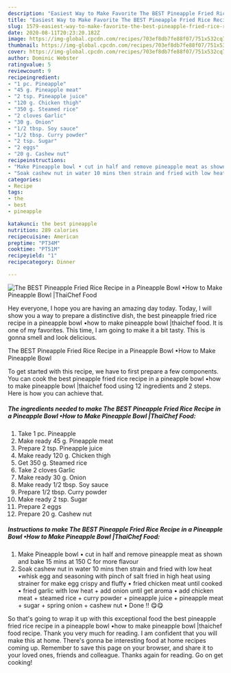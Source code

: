 ```yaml
---
description: "Easiest Way to Make Favorite The BEST Pineapple Fried Rice Recipe in a Pineapple Bowl •How to Make Pineapple Bowl |ThaiChef Food"
title: "Easiest Way to Make Favorite The BEST Pineapple Fried Rice Recipe in a Pineapple Bowl •How to Make Pineapple Bowl |ThaiChef Food"
slug: 1579-easiest-way-to-make-favorite-the-best-pineapple-fried-rice-recipe-in-a-pineapple-bowl-how-to-make-pineapple-bowl-thaichef-food
date: 2020-08-11T20:23:20.182Z
image: https://img-global.cpcdn.com/recipes/703ef8db7fe88f07/751x532cq70/the-best-pineapple-fried-rice-recipe-in-a-pineapple-bowl-•how-to-make-pineapple-bowl-thaichef-food-recipe-main-photo.jpg
thumbnail: https://img-global.cpcdn.com/recipes/703ef8db7fe88f07/751x532cq70/the-best-pineapple-fried-rice-recipe-in-a-pineapple-bowl-•how-to-make-pineapple-bowl-thaichef-food-recipe-main-photo.jpg
cover: https://img-global.cpcdn.com/recipes/703ef8db7fe88f07/751x532cq70/the-best-pineapple-fried-rice-recipe-in-a-pineapple-bowl-•how-to-make-pineapple-bowl-thaichef-food-recipe-main-photo.jpg
author: Dominic Webster
ratingvalue: 5
reviewcount: 9
recipeingredient:
- "1 pc. Pineapple"
- "45 g. Pineapple meat"
- "2 tsp. Pineapple juice"
- "120 g. Chicken thigh"
- "350 g. Steamed rice"
- "2 cloves Garlic"
- "30 g. Onion"
- "1/2 tbsp. Soy sauce"
- "1/2 tbsp. Curry powder"
- "2 tsp. Sugar"
- "2 eggs"
- "20 g. Cashew nut"
recipeinstructions:
- "Make Pineapple bowl • cut in half and remove pineapple meat as shown and bake 15 mins at 150 C for more flavour"
- "Soak cashew nut in water 10 mins then strain and fried with low heat •whisk egg and seasoning with pinch of salt fried in high heat using strainer for make egg crispy and fluffy • fried chicken meat until cooked • fried garlic with low heat + add onion until get aroma • add chicken meat + steamed rice + curry powder + pineapple juice + pineapple meat + sugar + spring onion + cashew nut • Done !! 😋😋"
categories:
- Recipe
tags:
- the
- best
- pineapple

katakunci: the best pineapple 
nutrition: 289 calories
recipecuisine: American
preptime: "PT34M"
cooktime: "PT51M"
recipeyield: "1"
recipecategory: Dinner

---
```



![The BEST Pineapple Fried Rice Recipe in a Pineapple Bowl •How to Make Pineapple Bowl |ThaiChef Food](https://img-global.cpcdn.com/recipes/703ef8db7fe88f07/751x532cq70/the-best-pineapple-fried-rice-recipe-in-a-pineapple-bowl-•how-to-make-pineapple-bowl-thaichef-food-recipe-main-photo.jpg)

Hey everyone, I hope you are having an amazing day today. Today, I will show you a way to prepare a distinctive dish, the best pineapple fried rice recipe in a pineapple bowl •how to make pineapple bowl |thaichef food. It is one of my favorites. This time, I am going to make it a bit tasty. This is gonna smell and look delicious.



The BEST Pineapple Fried Rice Recipe in a Pineapple Bowl •How to Make Pineapple Bowl 

To get started with this recipe, we have to first prepare a few components. You can cook the best pineapple fried rice recipe in a pineapple bowl •how to make pineapple bowl |thaichef food using 12 ingredients and 2 steps. Here is how you can achieve that.

<!--inarticleads1-->

##### The ingredients needed to make The BEST Pineapple Fried Rice Recipe in a Pineapple Bowl •How to Make Pineapple Bowl |ThaiChef Food:

1. Take 1 pc. Pineapple
1. Make ready 45 g. Pineapple meat
1. Prepare 2 tsp. Pineapple juice
1. Make ready 120 g. Chicken thigh
1. Get 350 g. Steamed rice
1. Take 2 cloves Garlic
1. Make ready 30 g. Onion
1. Make ready 1/2 tbsp. Soy sauce
1. Prepare 1/2 tbsp. Curry powder
1. Make ready 2 tsp. Sugar
1. Prepare 2 eggs
1. Prepare 20 g. Cashew nut




<!--inarticleads2-->

##### Instructions to make The BEST Pineapple Fried Rice Recipe in a Pineapple Bowl •How to Make Pineapple Bowl |ThaiChef Food:

1. Make Pineapple bowl • cut in half and remove pineapple meat as shown and bake 15 mins at 150 C for more flavour
1. Soak cashew nut in water 10 mins then strain and fried with low heat •whisk egg and seasoning with pinch of salt fried in high heat using strainer for make egg crispy and fluffy • fried chicken meat until cooked • fried garlic with low heat + add onion until get aroma • add chicken meat + steamed rice + curry powder + pineapple juice + pineapple meat + sugar + spring onion + cashew nut • Done !! 😋😋




So that's going to wrap it up with this exceptional food the best pineapple fried rice recipe in a pineapple bowl •how to make pineapple bowl |thaichef food recipe. Thank you very much for reading. I am confident that you will make this at home. There's gonna be interesting food at home recipes coming up. Remember to save this page on your browser, and share it to your loved ones, friends and colleague. Thanks again for reading. Go on get cooking!

